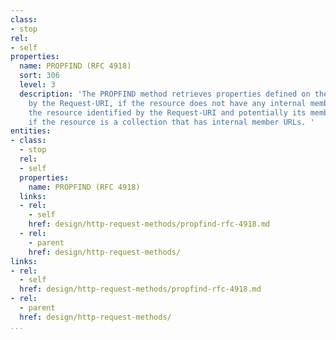 ```yaml
---
class:
- stop
rel:
- self
properties:
  name: PROPFIND (RFC 4918)
  sort: 306
  level: 3
  description: 'The PROPFIND method retrieves properties defined on the resource identified
    by the Request-URI, if the resource does not have any internal members, or on
    the resource identified by the Request-URI and potentially its member resources,
    if the resource is a collection that has internal member URLs. '
entities:
- class:
  - stop
  rel:
  - self
  properties:
    name: PROPFIND (RFC 4918)
  links:
  - rel:
    - self
    href: design/http-request-methods/propfind-rfc-4918.md
  - rel:
    - parent
    href: design/http-request-methods/
links:
- rel:
  - self
  href: design/http-request-methods/propfind-rfc-4918.md
- rel:
  - parent
  href: design/http-request-methods/
...
```

